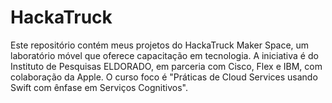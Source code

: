 # HackaTruck
Este repositório contém meus projetos do HackaTruck Maker Space, um laboratório móvel que oferece capacitação em tecnologia. A iniciativa é do Instituto de Pesquisas ELDORADO, em parceria com Cisco, Flex e IBM, com colaboração da Apple. O curso foco é "Práticas de Cloud Services usando Swift com ênfase em Serviços Cognitivos".
